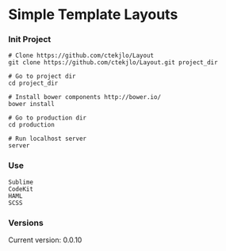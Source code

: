 Simple Template Layouts
====

### Init Project

	# Clone https://github.com/ctekjlo/Layout
	git clone https://github.com/ctekjlo/Layout.git project_dir

	# Go to project dir
	cd project_dir

	# Install bower components http://bower.io/
	bower install

	# Go to production dir
	cd production

	# Run localhost server
	server

### Use

	Sublime
	CodeKit
	HAML
	SCSS

### Versions

Current version: 0.0.10
